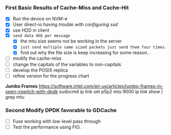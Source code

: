 ### First Basic Results of Cache-Miss and Cache-Hit
- [x] Run the device on NVM-e
- [x] User direct-io *having trouble with configuring ssd*
- [x] use HDD in client
- [x] `send data 4kb per message`
    - [x] the mtu size seems not be working in the server
    - [x] `just send multiple same sized packets just send them four times`.
    - [x] find out why the file size is keep increasing for some reason..

- [ ] modify the cache-miss
- [ ] change the capitals of the variables to non-capitals
- [ ] develop the POSIX replica
- [ ] refine version for the progress chart

**Jumbo Frames**
https://software.intel.com/en-us/articles/jumbo-frames-in-open-vswitch-with-dpdk
sudocmd ip link set p5p2 mtu 9000
ip link show | grep mtu


### Second Modify DPDK favorable to GDCache
- [ ] Fuse working with low-level pass through
- [ ] Test the performance using FIO.
